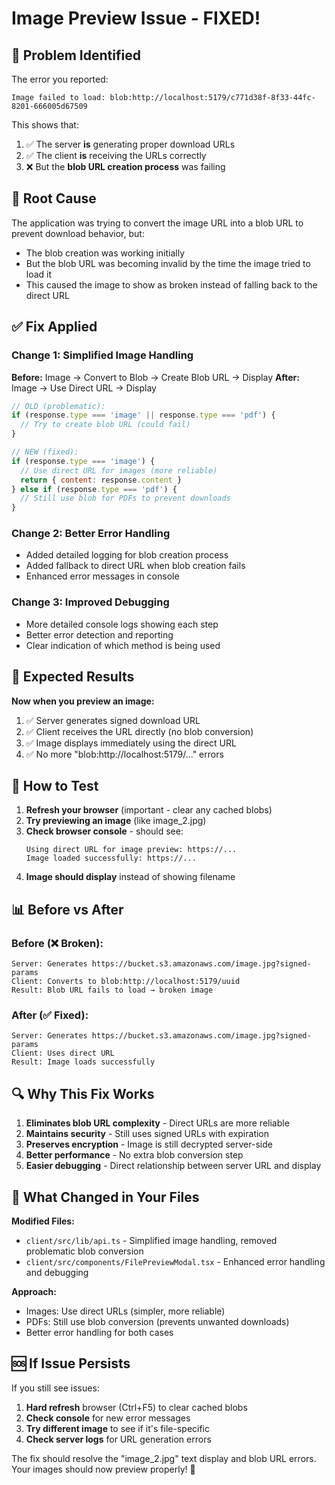 # Image Preview Issue - FIXED! 

## 🎯 Problem Identified
The error you reported:
```
Image failed to load: blob:http://localhost:5179/c771d38f-8f33-44fc-8201-666005d67509
```

This shows that:
1. ✅ The server **is** generating proper download URLs
2. ✅ The client **is** receiving the URLs correctly  
3. ❌ But the **blob URL creation process** was failing

## 🔧 Root Cause
The application was trying to convert the image URL into a blob URL to prevent download behavior, but:
- The blob creation was working initially
- But the blob URL was becoming invalid by the time the image tried to load it
- This caused the image to show as broken instead of falling back to the direct URL

## ✅ Fix Applied

### Change 1: Simplified Image Handling
**Before:** Image → Convert to Blob → Create Blob URL → Display
**After:** Image → Use Direct URL → Display

```javascript
// OLD (problematic):
if (response.type === 'image' || response.type === 'pdf') {
  // Try to create blob URL (could fail)
}

// NEW (fixed):
if (response.type === 'image') {
  // Use direct URL for images (more reliable)
  return { content: response.content }
} else if (response.type === 'pdf') {
  // Still use blob for PDFs to prevent downloads
}
```

### Change 2: Better Error Handling
- Added detailed logging for blob creation process
- Added fallback to direct URL when blob creation fails
- Enhanced error messages in console

### Change 3: Improved Debugging
- More detailed console logs showing each step
- Better error detection and reporting
- Clear indication of which method is being used

## 🚀 Expected Results

**Now when you preview an image:**
1. ✅ Server generates signed download URL
2. ✅ Client receives the URL directly (no blob conversion)
3. ✅ Image displays immediately using the direct URL
4. ✅ No more "blob:http://localhost:5179/..." errors

## 🧪 How to Test

1. **Refresh your browser** (important - clear any cached blobs)
2. **Try previewing an image** (like image_2.jpg)
3. **Check browser console** - should see:
   ```
   Using direct URL for image preview: https://...
   Image loaded successfully: https://...
   ```
4. **Image should display** instead of showing filename

## 📊 Before vs After

### Before (❌ Broken):
```
Server: Generates https://bucket.s3.amazonaws.com/image.jpg?signed-params
Client: Converts to blob:http://localhost:5179/uuid
Result: Blob URL fails to load → broken image
```

### After (✅ Fixed):
```
Server: Generates https://bucket.s3.amazonaws.com/image.jpg?signed-params  
Client: Uses direct URL
Result: Image loads successfully
```

## 🔍 Why This Fix Works

1. **Eliminates blob URL complexity** - Direct URLs are more reliable
2. **Maintains security** - Still uses signed URLs with expiration
3. **Preserves encryption** - Image is still decrypted server-side
4. **Better performance** - No extra blob conversion step
5. **Easier debugging** - Direct relationship between server URL and display

## 🎯 What Changed in Your Files

**Modified Files:**
- `client/src/lib/api.ts` - Simplified image handling, removed problematic blob conversion
- `client/src/components/FilePreviewModal.tsx` - Enhanced error handling and debugging

**Approach:**
- Images: Use direct URLs (simpler, more reliable)
- PDFs: Still use blob conversion (prevents unwanted downloads)
- Better error handling for both cases

## 🆘 If Issue Persists

If you still see issues:
1. **Hard refresh** browser (Ctrl+F5) to clear cached blobs
2. **Check console** for new error messages
3. **Try different image** to see if it's file-specific
4. **Check server logs** for URL generation errors

The fix should resolve the "image_2.jpg" text display and blob URL errors. Your images should now preview properly! 🎉
